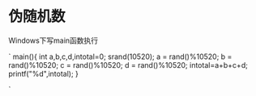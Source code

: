 # 伪随机数
Windows下写main函数执行

`
	main(){
	int a,b,c,d,intotal=0;
	srand(10520);
	a = rand()%10520;
	b = rand()%10520;
	c = rand()%10520;
	d = rand()%10520;
	intotal=a+b+c+d;
	printf("%d",intotal);
	}

`

